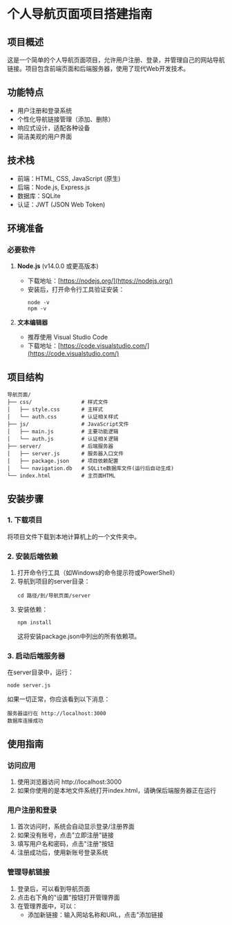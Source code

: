 # 个人导航页面项目搭建指南

## 项目概述

这是一个简单的个人导航页面项目，允许用户注册、登录，并管理自己的网站导航链接。项目包含前端页面和后端服务器，使用了现代Web开发技术。

## 功能特点

- 用户注册和登录系统
- 个性化导航链接管理（添加、删除）
- 响应式设计，适配各种设备
- 简洁美观的用户界面

## 技术栈

- 前端：HTML, CSS, JavaScript (原生)
- 后端：Node.js, Express.js
- 数据库：SQLite
- 认证：JWT (JSON Web Token)

## 环境准备

### 必要软件

1. **Node.js** (v14.0.0 或更高版本)
   - 下载地址：[https://nodejs.org/](https://nodejs.org/)
   - 安装后，打开命令行工具验证安装：
     ```
     node -v
     npm -v
     ```

2. **文本编辑器**
   - 推荐使用 Visual Studio Code
   - 下载地址：[https://code.visualstudio.com/](https://code.visualstudio.com/)

## 项目结构

```
导航页面/
├── css/                # 样式文件
│   ├── style.css       # 主样式
│   └── auth.css        # 认证相关样式
├── js/                 # JavaScript文件
│   ├── main.js         # 主要功能逻辑
│   └── auth.js         # 认证相关逻辑
├── server/             # 后端服务器
│   ├── server.js       # 服务器入口文件
│   ├── package.json    # 项目依赖配置
│   └── navigation.db   # SQLite数据库文件(运行后自动生成)
└── index.html          # 主页面HTML
```

## 安装步骤

### 1. 下载项目

将项目文件下载到本地计算机上的一个文件夹中。

### 2. 安装后端依赖

1. 打开命令行工具（如Windows的命令提示符或PowerShell）
2. 导航到项目的server目录：
   ```
   cd 路径/到/导航页面/server
   ```
3. 安装依赖：
   ```
   npm install
   ```
   这将安装package.json中列出的所有依赖项。

### 3. 启动后端服务器

在server目录中，运行：
```
node server.js
```

如果一切正常，你应该看到以下消息：
```
服务器运行在 http://localhost:3000
数据库连接成功
```

## 使用指南

### 访问应用

1. 使用浏览器访问 http://localhost:3000
2. 如果你使用的是本地文件系统打开index.html，请确保后端服务器正在运行

### 用户注册和登录

1. 首次访问时，系统会自动显示登录/注册界面
2. 如果没有账号，点击"立即注册"链接
3. 填写用户名和密码，点击"注册"按钮
4. 注册成功后，使用新账号登录系统

### 管理导航链接

1. 登录后，可以看到导航页面
2. 点击右下角的"设置"按钮打开管理界面
3. 在管理界面中，可以：
   - 添加新链接：输入网站名称和URL，点击"添加链接